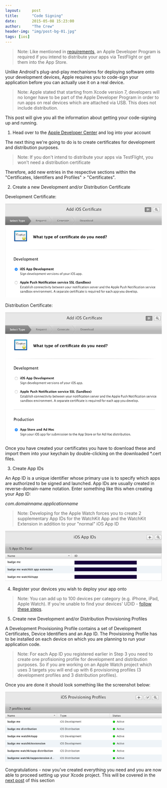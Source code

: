 ```yaml
---
layout:     post
title:      "Code Signing"
date:       2015-05-08 15:23:00
author:     "The Crew"
header-img: "img/post-bg-01.jpg"
tags: [ios]
---
```


>Note: Like mentioned in [requirements](http://ciforios.github.io/2015/04/24/Requirements/), an Apple Developer Program is required if you intend to distribute your apps via TestFlight or get them into the App Store.

Unlike Android's plug-and-play mechanisms for deploying software onto your development devices, Apple requires you to code-sign your application before you can actually use it on a real device.

> Note: Apple stated that starting from Xcode version 7, developers will no longer have to be part of the Apple Developer Program in order to run apps on real devices which are attached via USB. This does not include distribution.

This post will give you all the information about getting your code-signing up and running.

1) Head over to the [Apple Developer Center](https://developer.apple.com/membercenter) and log into your account

The next thing we're going to do is to create certificates for development and distribution purposes.

> Note: If you don't intend to distribute your apps via TestFlight, you won't need a distribution certificate

Therefore, add new entries in the respective sections within the "Certificates, Identifiers and Profiles" > "Certificates".

2) Create a new Development and/or Distribution Certificate

Development Certificate:

![image](/img/development-certificate.png)

Distribution Certificate:

![image](/img/distribution-certificate.png)

Once you have created your certificates you have to download these and import them into your keychain by double-clicking on the downloaded *.cert files.

3) Create App IDs

An App ID is a unique identifier whose primary use is to specify which apps are authorized to be signed and launched. App IDs are usually created in reverse-domain-name notation. Enter something like this when creating your App ID:

*com*.*domainname*.*applicationname*

> Note: Developing for the Apple Watch forces you to create 2 supplementary App IDs for the WatchKit App and the WatchKit Extension in addition to your "normal" iOS App ID

![image](/img/app-ids.png)

4) Register your devices you wish to deploy your app onto

> Note: You can add up to 100 devices per category (e.g. iPhone, iPad, Apple Watch). If you're unable to find your devices' UDID - [follow these steps](http://whatsmyudid.com).

5) Create new Development and/or Distribution Provisioning Profiles

A Development Provisioning Profile contains a set of Development Certificates, Device Identifiers and an App ID. The Provisioning Profile has to be installed on each device on which you are planning to run your application code.

> Note: For each App ID you registered earlier in Step 3 you need to create one profisioning profile for development and distribution purposes. So if you are working on an Apple Watch project which uses 3 targets you will end up with 6 provisioning profiles (3 development profiles and 3 distribution profiles).

Once you are done it should look something like the screenshot below:

![image](/img/provisioning-profiles.png)

Congratulations - now you've created everything you need and you are now able to proceed setting up your Xcode project. This will be covered in the [next post]() of this section
